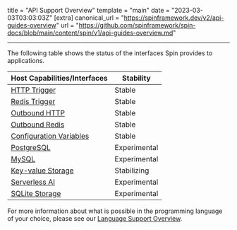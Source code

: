 title = "API Support Overview"
template = "main"
date = "2023-03-03T03:03:03Z"
[extra]
canonical_url = "https://spinframework.dev/v2/api-guides-overview"
url = "https://github.com/spinframework/spin-docs/blob/main/content/spin/v1/api-guides-overview.md"

---

The following table shows the status of the interfaces Spin provides to applications.

| Host Capabilities/Interfaces           | Stability  |
|----------------------------------------|----------|
| [HTTP Trigger](./http-trigger)                          | Stable   |
| [Redis Trigger](./redis-trigger)                         | Stable   |
| [Outbound HTTP](./http-outbound)                          | Stable   |
| [Outbound Redis](./redis-outbound)                         | Stable  |
| [Configuration Variables](./variables)                      | Stable |
| [PostgreSQL](./rdbms-storage)                             | Experimental |
| [MySQL](./rdbms-storage)                                  | Experimental |
| [Key-value Storage](./kv-store-api-guide)                      | Stabilizing |
| [Serverless AI](./serverless-ai-api-guide)                      | Experimental |
| [SQLite Storage](./sqlite-api-guide)                      | Experimental |

For more information about what is possible in the programming language of your choice, please see our [Language Support Overview](./language-support-overview).

